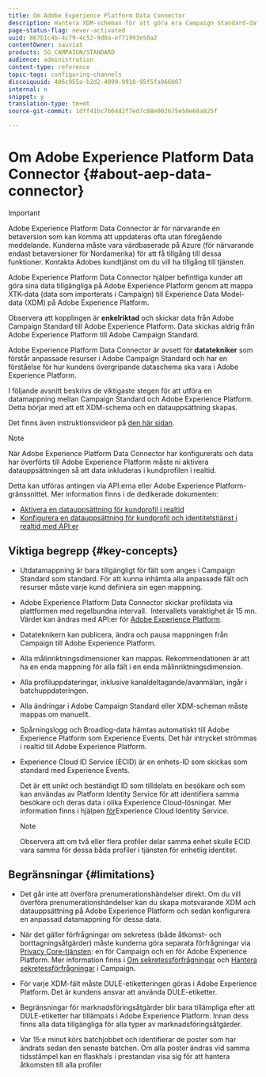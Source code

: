 ```yaml
---
title: Om Adobe Experience Platform Data Connector
description: Hantera XDM-scheman för att göra era Campaign Standard-data tillgängliga på Adobe Experience Platform.
page-status-flag: never-activated
uuid: 867b1c4b-4c79-4c52-9d0a-ef71993e50a2
contentOwner: sauviat
products: SG_CAMPAIGN/STANDARD
audience: administration
content-type: reference
topic-tags: configuring-channels
discoiquuid: 406c955a-b2d2-4099-9918-95f5fa966067
internal: n
snippet: y
translation-type: tm+mt
source-git-commit: 1dff41bc7b64d2f7ed7c88e002675e50e68a825f

---
```



# Om Adobe Experience Platform Data Connector {#about-aep-data-connector}

>[!IMPORTANT]
>
>Adobe Experience Platform Data Connector är för närvarande en betaversion som kan komma att uppdateras ofta utan föregående meddelande. Kunderna måste vara värdbaserade på Azure (för närvarande endast betaversioner för Nordamerika) för att få tillgång till dessa funktioner. Kontakta Adobes kundtjänst om du vill ha tillgång till tjänsten.

Adobe Experience Platform Data Connector hjälper befintliga kunder att göra sina data tillgängliga på Adobe Experience Platform genom att mappa XTK-data (data som importerats i Campaign) till Experience Data Model-data (XDM) på Adobe Experience Platform.

Observera att kopplingen är **enkelriktad** och skickar data från Adobe Campaign Standard till Adobe Experience Platform. Data skickas aldrig från Adobe Experience Platform till Adobe Campaign Standard.

Adobe Experience Platform Data Connector är avsett för **datatekniker** som förstår anpassade resurser i Adobe Campaign Standard och har en förståelse för hur kundens övergripande dataschema ska vara i Adobe Experience Platform.

I följande avsnitt beskrivs de viktigaste stegen för att utföra en datamappning mellan Campaign Standard och Adobe Experience Platform. Detta börjar med att ett XDM-schema och en datauppsättning skapas.

Det finns även instruktionsvideor på [den här sidan](https://docs.adobe.com/content/help/en/campaign-learn/campaign-standard-tutorials/administrating/adobe-experience-platform-data-connector/understanding-the-adobe-experience-platform-data-connector.html).

>[!NOTE]
>När Adobe Experience Platform Data Connector har konfigurerats och data har överförts till Adobe Experience Platform måste ni aktivera datauppsättningen så att data inkluderas i kundprofilen i realtid.
>
>Detta kan utföras antingen via API:erna eller Adobe Experience Platform-gränssnittet. Mer information finns i de dedikerade dokumenten:
>
>* [Aktivera en datauppsättning för kundprofil i realtid](https://docs.adobe.com/content/help/en/experience-platform/rtcdp/datasets/dataset.html)
>* [Konfigurera en datauppsättning för kundprofil och identitetstjänst i realtid med API:er](https://docs.adobe.com/content/help/en/experience-platform/catalog/api/getting-started.html)


## Viktiga begrepp {#key-concepts}

* Utdatamappning är bara tillgängligt för fält som anges i Campaign Standard som standard. För att kunna inhämta alla anpassade fält och resurser måste varje kund definiera sin egen mappning.

* Adobe Experience Platform Data Connector skickar profildata via plattformen med regelbundna intervall. &#x200B; Intervallets varaktighet är 15 mn. Värdet kan ändras med API:er för [Adobe Experience Platform](https://docs.adobe.com/content/help/en/experience-platform/ingestion/home.html).

* Datateknikern kan publicera, ändra och pausa mappningen från Campaign till Adobe Experience Platform.

* Alla målinriktningsdimensioner kan mappas. Rekommendationen är att ha en enda mappning för alla fält i en enda målinriktningsdimension.

* Alla profiluppdateringar, inklusive kanaldeltagande/avanmälan, ingår i batchuppdateringen.

* Alla ändringar i Adobe Campaign Standard eller XDM-scheman måste mappas om manuellt. &#x200B;

* Spårningslogg och Broadlog-data hämtas automatiskt till Adobe Experience Platform som Experience Events. Det här intrycket strömmas i realtid till Adobe Experience Platform.

* Experience Cloud ID Service (ECID) är en enhets-ID som skickas som standard med Experience Events.

   Det är ett unikt och beständigt ID som tilldelats en besökare och som kan användas av Platform Identity Service för att identifiera samma besökare och deras data i olika Experience Cloud-lösningar. Mer information finns i hjälpen [för](https://docs.adobe.com/content/help/en/id-service/using/home.html)Experience Cloud Identity Service.

   >[!NOTE]
   >
   >Observera att om två eller flera profiler delar samma enhet skulle ECID vara samma för dessa båda profiler i tjänsten för enhetlig identitet.

## Begränsningar {#limitations}

* Det går inte att överföra prenumerationshändelser direkt. Om du vill överföra prenumerationshändelser kan du skapa motsvarande XDM och datauppsättning på Adobe Experience Platform och sedan konfigurera en anpassad datamappning för dessa data.

* När det gäller förfrågningar om sekretess (både åtkomst- och borttagningsåtgärder) måste kunderna göra separata förfrågningar via [Privacy Core-tjänsten](https://docs.adobe.com/content/help/en/experience-platform/privacy/home.html#how-to-use-privacy-service-to-manage-privacy-job-requests): en för Campaign och en för Adobe Experience Platform. Mer information finns i [Om sekretessförfrågningar](https://helpx.adobe.com/campaign/kb/acs-privacy.html#righttoaccess) och [Hantera sekretessförfrågningar](https://helpx.adobe.com/campaign/kb/acs-privacy.html#ManagingPrivacyRequests) i Campaign.

* För varje XDM-fält måste DULE-etiketteringen göras i Adobe Experience Platform. Det är kundens ansvar att använda DULE-etiketter.

* Begränsningar för marknadsföringsåtgärder blir bara tillämpliga efter att DULE-etiketter har tillämpats i Adobe Experience Platform. Innan dess finns alla data tillgängliga för alla typer av marknadsföringsåtgärder.

* Var 15:e minut körs batchjobbet och identifierar de poster som har ändrats sedan den senaste batchen. Om alla poster ändras vid samma tidsstämpel kan en flaskhals i prestandan visa sig för att hantera åtkomsten till alla profiler
